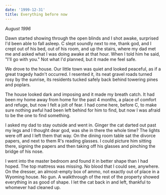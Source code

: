 ```yaml
---
date: '1999-12-31'
title: Everything before now
---
```


_August 1996_

Dawn started showing through the open blinds and I shot awake, surprised I'd been able to fall asleep. C slept soundly next to me, thank god, and I crept out of his bed, out of his room, and up the stairs, where my dad met me and asked what I was doing awake at that hour. When I told him he said, "I'll go with you." Not what I'd planned, but it made me feel safe.

We drove to the house. Our little town was quiet and looked peaceful, as if a great tragedy hadn't occurred. I resented it, its neat gravel roads turned rosy by the sunrise, its residents tucked safely back behind towering pines and poplars.

The house looked dark and imposing and it made my breath catch. It had been my home away from home for the past 4 months, a place of comfort and refuge, but now I felt a jolt of fear. I had come here, before C, to make sure nothing awful had been left behind for him to find, but now I was afraid to be the one to find something.

I asked my dad to stay outside and went in. Ginger the cat darted out past my legs and I thought dear god, was she in there the whole time? The lights were off and I left them that way. On the dining room table sat the divorce papers, and next to them R's reading glasses. I could picture him sitting there, signing the papers and then taking off his glasses and pinching the bridge of his nose.

I went into the master bedroom and found it in better shape than I had hoped. The top mattress was missing. No blood that I could see, anywhere. On the dresser, an almost-empty box of ammo, not exactly out of place in a Wyoming house. No gun. A walkthrough of the rest of the property showed everything in as good of shape. I let the cat back in and left, thankful to whomever had cleaned up.
